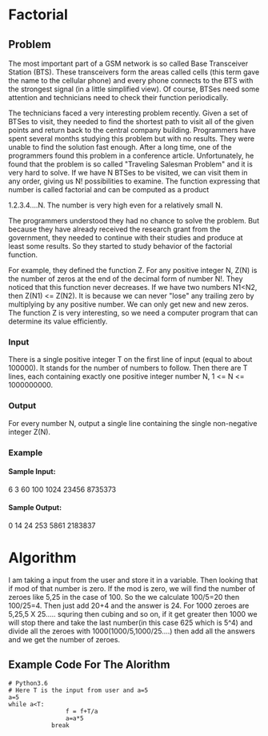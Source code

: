 # Factorial
## Problem
The most important part of a GSM network is so called Base Transceiver Station (BTS). These transceivers form the areas called cells (this term gave the name to the cellular phone) and every phone connects to the BTS with the strongest signal (in a little simplified view). Of course, BTSes need some attention and technicians need to check their function periodically.

The technicians faced a very interesting problem recently. Given a set of BTSes to visit, they needed to find the shortest path to visit all of the given points and return back to the central company building. Programmers have spent several months studying this problem but with no results. They were unable to find the solution fast enough. After a long time, one of the programmers found this problem in a conference article. Unfortunately, he found that the problem is so called "Traveling Salesman Problem" and it is very hard to solve. If we have N BTSes to be visited, we can visit them in any order, giving us N! possibilities to examine. The function expressing that number is called factorial and can be computed as a product

1.2.3.4....N. The number is very high even for a relatively small N.

The programmers understood they had no chance to solve the problem. But because they have already received the research grant from the government, they needed to continue with their studies and produce at least some results. So they started to study behavior of the factorial function.

For example, they defined the function Z. For any positive integer N, Z(N) is the number of zeros at the end of the decimal form of number N!. They noticed that this function never decreases. If we have two numbers N1<N2, then Z(N1) <= Z(N2). It is because we can never "lose" any trailing zero by multiplying by any positive number. We can only get new and new zeros. The function Z is very interesting, so we need a computer program that can determine its value efficiently.

### Input
There is a single positive integer T on the first line of input (equal to about 100000). It stands for the number of numbers to follow. Then there are T lines, each containing exactly one positive integer number N, 1 <= N <= 1000000000.

### Output
For every number N, output a single line containing the single non-negative integer Z(N).

### Example
#### Sample Input:

6
3
60
100
1024
23456
8735373

#### Sample Output:

0
14
24
253
5861
2183837

# Algorithm
I am taking a input from the user and store it in a variable. Then looking that if mod of that number is zero. If the mod is zero, we will find the number of zeroes like 5,25 in the case of 100. So the we calculate 100/5=20 then 100/25=4. Then just add 20+4 and the answer is 24. For 1000 zeroes are 5,25,5 X 25..... squring then cubing and so on, if it get greater then 1000 we will stop there and take the last number(in this case 625 which is 5^4) and divide all the zeroes with 1000(1000/5,1000/25....) then add all the answers and we get the number of zeroes.

## Example Code For The Alorithm
```
# Python3.6
# Here T is the input from user and a=5
a=5
while a<T:
                f = f+T/a
                a=a*5
            break
```
